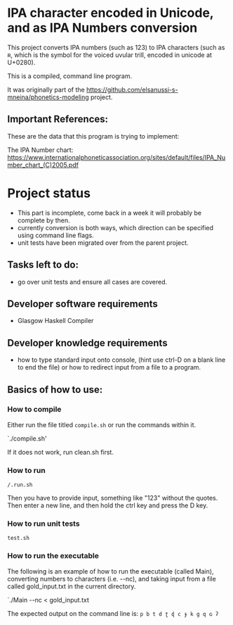# IPA character encoded in Unicode, and as IPA Numbers conversion

This project converts IPA numbers (such as 123) to IPA characters (such as ʀ, which is the symbol for the voiced uvular trill, encoded in unicode at U+0280).

This is a compiled, command line program.

It was originally part of the https://github.com/elsanussi-s-mneina/phonetics-modeling project.

## Important References:
These are the data that this program is trying to implement:

The IPA Number chart:
https://www.internationalphoneticassociation.org/sites/default/files/IPA_Number_chart_(C)2005.pdf

# Project status
- This part is incomplete, come back in a week it will probably be complete by then.
- currently conversion is both ways, which direction can be specified using command line flags.
- unit tests have been migrated over from the parent project.

## Tasks left to do:
- go over unit tests and ensure all cases are covered.


## Developer software requirements
- Glasgow Haskell Compiler

## Developer knowledge requirements
- how to type standard input onto console, (hint use ctrl-D on a blank line to end the file) or how to redirect input from a file to a program.


## Basics of how to use:
### How to compile
Either run the file titled `compile.sh` or run the commands within it.

`./compile.sh'

If it does not work, run clean.sh first.

### How to run
`/.run.sh`

Then you have to provide input, something like "123" without the quotes.
Then enter a new line, and then hold the ctrl key and press the D key.

### How to run unit tests
`test.sh`

### How to run the executable
The following is an example of how to run the executable (called Main),
converting numbers to characters (i.e. --nc), and taking input
from a file called gold_input.txt in the current directory.

`./Main --nc < gold_input.txt 

The expected output on the command line is:
`p b t d ʈ ɖ c ɟ k g q ɢ ʔ`

